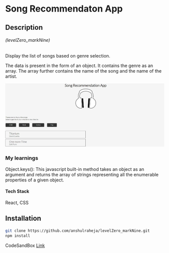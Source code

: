 # Song Recommendaton App

## Description

###### (levelZero_markNine)

Display the list of songs based on genre selection.

The data is present in the form of an object. It contains the genre as an array. The array further contains the name of the song and the name of the artist.

![markNine](./src/assets/markNine.jpg)

### My learnings

Object.keys(): This javascript built-in method takes an object as an argument and returns the array of strings representing all the enumerable properties of a given object.

#### Tech Stack

React, CSS

## Installation

```bash
git clone https://github.com/anshulraheja/levelZero_markNine.git
npm install
```

CodeSandBox [Link](https://codesandbox.io/s/github/anshulraheja/levelZero_markNine)
